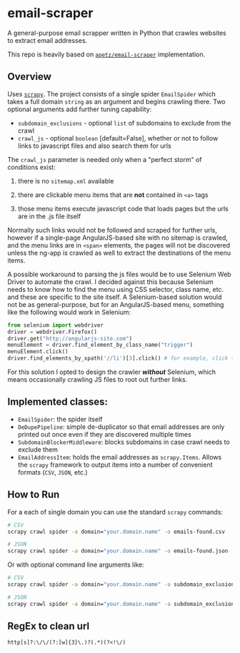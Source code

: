 # email-scraper

A general-purpose email scrapper written in Python that crawles websites to extract email addresses.

This repo is heavily based on [`apetz/email-scraper`](https://github.com/apetz/email-scraper) implementation.

## Overview

Uses [`scrapy`](https://scrapy.org). The project consists  of a single spider `EmailSpider` which takes a full domain `string` as an argument and begins crawling there. Two optional arguments add further tuning capability:
* `subdomain_exclusions` - optional `list` of subdomains to exclude from the crawl
* `crawl_js` - optional `boolean` [default=False], whether or not to follow links to javascript files and also search them for urls

The `crawl_js` parameter is needed only when a "perfect storm" of conditions exist:

1. there is no `sitemap.xml` available

2. there are clickable menu items that are **not** contained in `<a>` tags

3. those menu items execute javascript code that loads pages but the urls are in the .js file itself

Normally such links would not be followed and scraped for further urls, however if a single-page AngularJS-based site with no sitemap is crawled, and the menu links are in `<span>` elements, the pages will not be discovered unless the ng-app is crawled as well to extract the destinations of the menu items.

A possible workaround to parsing the js files would be to use Selenium Web Driver to automate the crawl. I decided against this because Selenium needs to know how to find the menu using CSS selector, class name, etc. and these are specific to the site itself. A Selenium-based solution would not be as general-purpose, but for an AngularJS-based menu, something like the following would work in Selenium:

```python
from selenium import webdriver
driver = webdriver.Firefox()
driver.get("http://angularjs-site.com")
menuElement = driver.find_element_by_class_name("trigger")
menuElement.click()
driver.find_elements_by_xpath('//li')[3].click() # for example, click the third item off the discovered menu list
```

For this solution I opted to design the crawler ***without*** Selenium, which means occasionally crawling JS files to root out further links.

## Implemented classes:
* `EmailSpider`: the spider itself
* `DeDupePipeline`: simple de-duplicator so that email addresses are only printed out once even if they are discovered multiple times
* `SubdomainBlockerMiddleware`: blocks subdomains in case crawl needs to exclude them
* `EmailAddressItem`: holds the email addresses as `scrapy.Items`. Allows the `scrapy` framework to output items into a number of
convenient formats (`CSV`, `JSON`, etc.)

## How to Run

For a each of single domain you can use the standard `scrapy` commands:
 ```bash
 # CSV
 scrapy crawl spider -a domain="your.domain.name" -o emails-found.csv

 # JSON
 scrapy crawl spider -a domain="your.domain.name" -o emails-found.json
 ```

Or with optional command line arguments like:

```bash
# CSV
scrapy crawl spider -a domain="your.domain.name" -a subdomain_exclusions="['blog', 'technology']" -a crawl_js=True -o emails-found.csv

# JSON
scrapy crawl spider -a domain="your.domain.name" -a subdomain_exclusions="['blog', 'technology']" -a crawl_js=True -o emails-found.json
```

## RegEx to clean url

```
http[s]?:\/\/(?:[w]{3}\.)?(.*)(?<!\/)
```
